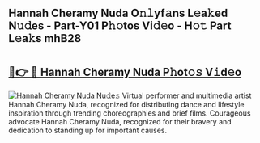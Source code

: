 ## Hannah Cheramy Nuda O𝚗𝚕yf𝚊ns L𝚎a𝚔ed N𝚞𝚍es - Part-Y01 P𝚑𝚘tos Vi𝚍𝚎o - H𝚘𝚝 Part L𝚎a𝚔s mhB28

# <h2><a href="http://kf5z7lf.oniu.top/?m=Hannah+Cheramy+Nuda">🔗👉 🔴 Hannah Cheramy Nuda P𝚑ot𝚘𝚜 V𝚒d𝚎o</a></h2>

[![Hannah Cheramy Nuda Nu𝚍e𝚜](https://i.imgur.com/0qMVB7G.gif)](http://kf5z7lf.oniu.top/?m=Hannah+Cheramy+Nuda)
Virtual performer and multimedia artist Hannah Cheramy Nuda, recognized for distributing dance and lifestyle inspiration through trending choreographies and brief films. Courageous advocate Hannah Cheramy Nuda, recognized for their bravery and dedication to standing up for important causes.  
